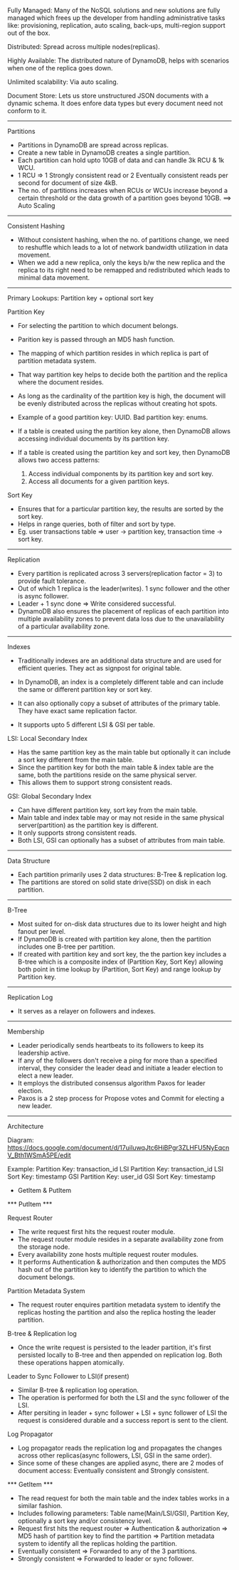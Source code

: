 Fully Managed: Many of the NoSQL solutions and new solutions are fully managed which frees up the developer from handling administrative tasks like: provisioning, replication, auto scaling, back-ups, multi-region support out of the box.

Distributed: Spread across multiple nodes(replicas).

Highly Available: The distributed nature of DynamoDB, helps with scenarios when one of the replica goes down.

Unlimited scalability: Via auto scaling.

Document Store: Lets us store unstructured JSON documents with a dynamic schema. It does enfore data types but every document need not conform to it.

***********************************************************************************

Partitions
* Partitions in DynamoDB are spread across replicas.
* Create a new table in DynamoDB creates a single partition.
* Each partition can hold upto 10GB of data and can handle 3k RCU & 1k WCU.
* 1 RCU => 1 Strongly consistent read or 2 Eventually consistent reads per second for document of size 4kB.
* The no. of partitions increases when RCUs or WCUs increase beyond a certain threshold or the data growth of a partition goes beyond 10GB. ==> Auto Scaling

***********************************************************************************

Consistent Hashing
* Without consistent hashing, when the no. of partitions change, we need to reshuffle which leads to a lot of network bandwidth utilization in data movement.
* When we add a new replica, only the keys b/w the new replica and the replica to its right need to be remapped and redistributed which leads to minimal data movement.

***********************************************************************************

Primary Lookups: Partition key + optional sort key

Partition Key
* For selecting the partition to which document belongs.
* Parition key is passed through an MD5 hash function.
* The mapping of which partition resides in which replica is part of partition metadata system.
* That way partition key helps to decide both the partition and the replica where the document resides.
* As long as the cardinality of the partition key is high, the document will be evenly distributed across the replicas without creating hot spots.
* Example of a good partition key: UUID. Bad partition key: enums.

* If a table is created using the partition key alone, then DynamoDB allows accessing individual documents by its partition key.

* If a table is created using the partition key and sort key, then DynamoDB allows two access patterns:
    1. Access individual components by its partition key and sort key.
    2. Access all documents for a given partition keys.


Sort Key
* Ensures that for a particular partition key, the results are sorted by the sort key.
* Helps in range queries, both of filter and sort by type.
* Eg. user transactions table => user -> partition key, transaction time -> sort key.

***********************************************************************************

Replication
* Every partition is replicated across 3 servers(replication factor = 3) to provide fault tolerance. 
* Out of which 1 replica is the leader(writes). 1 sync follower and the other is async follower.
* Leader + 1 sync done => Write considered successful.
* DynamoDB also ensures the placement of replicas of each partition into multiple availability zones to prevent data loss due to the unavailability of a particular availability zone.

***********************************************************************************

Indexes
* Traditionally indexes are an additional data structure and are used for efficient queries. They act as signpost for original table.

* In DynamoDB, an index is a completely different table and can include the same or different partition key or sort key.

* It can also optionally copy a subset of attributes of the primary table. They have exact same replication factor.

* It supports upto 5 different LSI & GSI per table.

LSI: Local Secondary Index
* Has the same partition key as the main table but optionally it can include a sort key different from the main table.
* Since the partition key for both the main table & index table are the same, both the partitions reside on the same physical server.
* This allows them to support strong consistent reads.

GSI: Global Secondary Index
* Can have different partition key, sort key from the main table. 
* Main table and index table may or may not reside in the same physical server(partition) as the partition key is different. 
* It only supports strong consistent reads.
* Both LSI, GSI can optionally has a subset of attributes from main table.

***********************************************************************************

Data Structure
* Each partition primarily uses 2 data structures: B-Tree & replication log.
* The partitions are stored on solid state drive(SSD) on disk in each partition.

***********************************************************************************

B-Tree
* Most suited for on-disk data structures due to its lower height and high fanout per level.
* If DynamoDB is created with partition key alone, then the partition includes one B-tree per partition.
* If created with partition key and sort key, the the partion key includes a B-tree which is a composite index of (Partition Key, Sort Key) allowing both point in time lookup by (Partition, Sort Key) and range lookup by Partition key.  

***********************************************************************************

Replication Log
* It serves as a relayer on followers and indexes.

***********************************************************************************

Membership
* Leader periodically sends heartbeats to its followers to keep its leadership active.
* If any of the followers don't receive a ping for more than a specified interval, they consider the leader dead and initiate a leader election to elect a new leader.
* It employs the distributed consensus algorithm Paxos for leader election.
* Paxos is a 2 step process for Propose votes and Commit for electing a new leader.

***********************************************************************************

Architecture

Diagram: https://docs.google.com/document/d/17uiIuwqJtc6HiBPgr3ZLHFU5NyEqcnV_Bth1WSmA5PE/edit

Example:
Partition Key: transaction_id
LSI Partition Key: transaction_id
LSI Sort Key: timestamp
GSI Partition Key: user_id
GSI Sort Key: timestamp

* GetItem & PutItem

*** PutItem ***

Request Router
* The write request first hits the request router module.
* The request router module resides in a separate availability zone from the storage node.
* Every availability zone hosts multiple request router modules.
* It performs Authentication & authorization and then computes the MD5 hash out of the partition key to identify the partition to which the document belongs.

Partition Metadata System
* The request router enquires partition metadata system to identify the replicas hosting the partition and also the replica hosting the leader partition.

B-tree & Replication log
* Once the write request is persisted to the leader partition, it's first persisted locally to B-tree and then appended on replication log. Both these operations happen atomically.

Leader to Sync Follower to LSI(if present)
* Similar B-tree & replication log operation.
* The operation is performed for both the LSI and the sync follower of the LSI.
* After persiting in leader + sync follower + LSI + sync follower of LSI the request is considered durable and a success report is sent to the client.

Log Propagator
* Log propagator reads the replication log and propagates the changes across other replicas(async followers, LSI, GSI in the same order).
* Since some of these changes are applied async, there are 2 modes of document access: Eventually consistent and Strongly consistent.


*** GetItem ***

* The read request for both the main table and the index tables works in a similar fashion.
* Includes following parameters: Table name(Main/LSI/GSI), Partition Key, optionally a sort key and/or consistency level.
* Request first hits the request router => Authentication & authorization => MD5 hash of partition key to find the partition => Partition metadata system to identify all the replicas holding the partition.
* Eventually consistent => Forwarded to any of the 3 partitions.
* Strongly consistent => Forwarded to leader or sync follower.